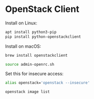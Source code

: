 # OpenStack Client

Install on Linux:
```bash
apt install python3-pip
pip install python-openstackclient
```

Install on macOS:
```bash
brew install openstackclient
```


```bash
source admin-openrc.sh
```

Set this for insecure access:
```bash
alias openstack='openstack --insecure'
```


```
openstack image list
```


